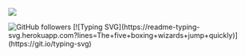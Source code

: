 
![](https://hit.yhype.me/github/profile?user_id=23402980)

<img alt="GitHub followers" src="https://img.shields.io/github/followers/Zoltus?style=social?style=plastic&logo=github">
[![Typing SVG](https://readme-typing-svg.herokuapp.com?lines=The+five+boxing+wizards+jump+quickly)](https://git.io/typing-svg)
